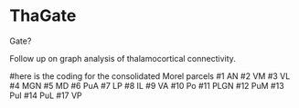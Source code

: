 # ThaGate

Gate?

Follow up on graph analysis of thalamocortical connectivity.

#here is the coding for the consolidated Morel parcels
#1 AN
#2 VM
#3 VL
#4 MGN
#5 MD
#6 PuA
#7 LP
#8 IL
#9 VA 
#10 Po
#11 PLGN
#12 PuM
#13 PuI
#14 PuL
#17 VP
